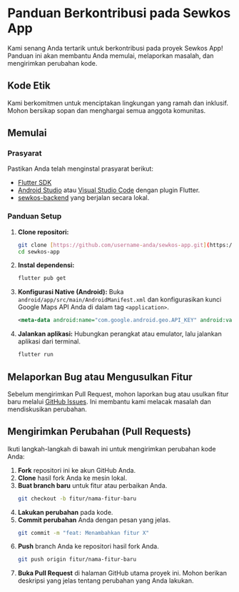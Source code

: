 # Panduan Berkontribusi pada Sewkos App

Kami senang Anda tertarik untuk berkontribusi pada proyek Sewkos App! Panduan ini akan membantu Anda memulai, melaporkan masalah, dan mengirimkan perubahan kode.

## Kode Etik
Kami berkomitmen untuk menciptakan lingkungan yang ramah dan inklusif. Mohon bersikap sopan dan menghargai semua anggota komunitas.

## Memulai

### Prasyarat
Pastikan Anda telah menginstal prasyarat berikut:
- [Flutter SDK](https://flutter.dev/docs/get-started/install)
- [Android Studio](https://developer.android.com/studio) atau [Visual Studio Code](https://code.visualstudio.com/) dengan plugin Flutter.
- [sewkos-backend](https://github.com/username-anda/sewkos-backend) yang berjalan secara lokal.

### Panduan Setup
1.  **Clone repositori:**
    ```bash
    git clone [https://github.com/username-anda/sewkos-app.git](https://github.com/username-anda/sewkos-app.git)
    cd sewkos-app
    ```

2.  **Instal dependensi:**
    ```bash
    flutter pub get
    ```

3.  **Konfigurasi Native (Android):**
    Buka `android/app/src/main/AndroidManifest.xml` dan konfigurasikan kunci Google Maps API Anda di dalam tag `<application>`.
    ```xml
    <meta-data android:name="com.google.android.geo.API_KEY" android:value="YOUR_API_KEY"/>
    ```

4.  **Jalankan aplikasi:**
    Hubungkan perangkat atau emulator, lalu jalankan aplikasi dari terminal.
    ```bash
    flutter run
    ```

## Melaporkan Bug atau Mengusulkan Fitur

Sebelum mengirimkan Pull Request, mohon laporkan bug atau usulkan fitur baru melalui [GitHub Issues](https://github.com/username-anda/sewkos-app/issues). Ini membantu kami melacak masalah dan mendiskusikan perubahan.

## Mengirimkan Perubahan (Pull Requests)

Ikuti langkah-langkah di bawah ini untuk mengirimkan perubahan kode Anda:

1.  **Fork** repositori ini ke akun GitHub Anda.
2.  **Clone** hasil fork Anda ke mesin lokal.
3.  **Buat branch baru** untuk fitur atau perbaikan Anda.
    ```bash
    git checkout -b fitur/nama-fitur-baru
    ```
4.  **Lakukan perubahan** pada kode.
5.  **Commit perubahan** Anda dengan pesan yang jelas.
    ```bash
    git commit -m "feat: Menambahkan fitur X"
    ```
6.  **Push** branch Anda ke repositori hasil fork Anda.
    ```bash
    git push origin fitur/nama-fitur-baru
    ```
7.  **Buka Pull Request** di halaman GitHub utama proyek ini. Mohon berikan deskripsi yang jelas tentang perubahan yang Anda lakukan.